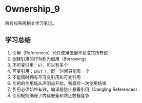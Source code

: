 # Ownership_9

所有权系统相关学习笔记。

## 学习总结

1. 引用（References）允许使用值但不获取其所有权
2. 创建引用的行为称为借用（Borrowing）
3. 不可变引用：`&T`，可以有多个
4. 可变引用：`&mut T`，同一时间只能有一个
5. 不能同时拥有不可变引用和可变引用
6. 引用的作用域从声明点开始，到最后一次使用结束
7. 引用必须始终有效，编译器防止悬垂引用（Dangling References）
8. 引用规则确保了内存安全和防止数据竞争 